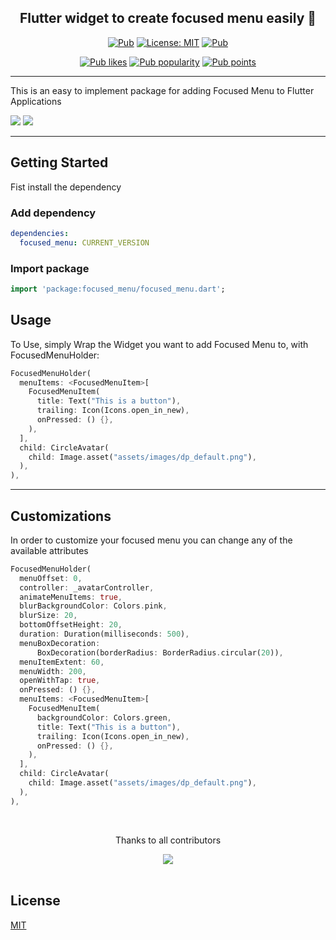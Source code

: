 <h2 align="center"> Flutter widget to create focused menu easily 🚀 </h2>

<p align="center">
  <a href="https://pub.dev/packages/focused_menu"><img src="https://img.shields.io/pub/v/focused_menu.svg" alt="Pub"></a>
  <a href="https://opensource.org/licenses/MIT"><img src="https://img.shields.io/badge/license-MIT-blue.svg" alt="License: MIT"></a>
  <a href="https://github.com/retroportalstudio/focused_menu"><img src="https://img.shields.io/github/stars/retroportalstudio/focused_menu?style=social" alt="Pub"></a>
</p>
<p align="center">
  <a href="https://pub.dev/packages/focused_menu/score"><img src="https://img.shields.io/pub/likes/focused_menu?logo=flutter" alt="Pub likes"></a>
  <a href="https://pub.dev/packages/focused_menu/score"><img src="https://img.shields.io/pub/popularity/focused_menu?logo=flutter" alt="Pub popularity"></a>
  <a href="https://pub.dev/packages/focused_menu/score"><img src="https://img.shields.io/pub/points/focused_menu?logo=flutter" alt="Pub points"></a>
</p>

---

This is an easy to implement package for adding Focused Menu to Flutter Applications

![](https://github.com/retroportalstudio/focused_menu/blob/master/example/repo_files/focused_menu.gif)
![](https://github.com/retroportalstudio/focused_menu/blob/master/example/repo_files/using-controller.gif)

---

## Getting Started
Fist install the dependency

### Add dependency

```yaml
dependencies:
  focused_menu: CURRENT_VERSION
```

### Import package

```dart
import 'package:focused_menu/focused_menu.dart';
```
## Usage
To Use, simply Wrap the Widget you want to add Focused Menu to, with FocusedMenuHolder:
```dart
FocusedMenuHolder(
  menuItems: <FocusedMenuItem>[
    FocusedMenuItem(
      title: Text("This is a button"),
      trailing: Icon(Icons.open_in_new),
      onPressed: () {},
    ),
  ],
  child: CircleAvatar(
    child: Image.asset("assets/images/dp_default.png"),
  ),
),
```

---

## Customizations

In order to customize your focused menu you can change any of the available attributes

```dart
FocusedMenuHolder(
  menuOffset: 0,
  controller: _avatarController,
  animateMenuItems: true,
  blurBackgroundColor: Colors.pink,
  blurSize: 20,
  bottomOffsetHeight: 20,
  duration: Duration(milliseconds: 500),
  menuBoxDecoration:
      BoxDecoration(borderRadius: BorderRadius.circular(20)),
  menuItemExtent: 60,
  menuWidth: 200,
  openWithTap: true,
  onPressed: () {},
  menuItems: <FocusedMenuItem>[
    FocusedMenuItem(
      backgroundColor: Colors.green,
      title: Text("This is a button"),
      trailing: Icon(Icons.open_in_new),
      onPressed: () {},
    ),
  ],
  child: CircleAvatar(
    child: Image.asset("assets/images/dp_default.png"),
  ),
),
```

<br>
<div align="center" >
  <p>Thanks to all contributors</p>
  <a href="https://github.com/retroportalstudio/focused_menu/graphs/contributors">
    <img src="https://contrib.rocks/image?repo=retroportalstudio/focused_menu" />
  </a>
</div>
<br>


## License
[MIT](https://choosealicense.com/licenses/mit/)

